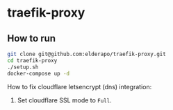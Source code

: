# traefik-proxy

## How to run

```bash
git clone git@github.com:elderapo/traefik-proxy.git
cd traefik-proxy
./setup.sh
docker-compose up -d
```

How to fix cloudflare letsencrypt (dns) integration:

1. Set cloudflare SSL mode to `Full`.

<!-- 1. https://www.nodehost.ca/community/d/131-make-let-s-encrypt-work-when-using-cloudflare-acme-challenge
2. Set cloudflre SSL mode to flexible. -->

